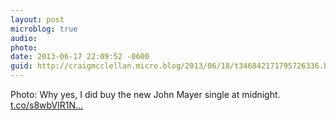 ```yaml
---
layout: post
microblog: true
audio: 
photo: 
date: 2013-06-17 22:09:52 -0600
guid: http://craigmcclellan.micro.blog/2013/06/18/t346842171795726336.html
---
```

Photo: Why yes, I did buy the new John Mayer single at midnight. [t.co/s8wbVIR1N...](http://t.co/s8wbVIR1Nn)
